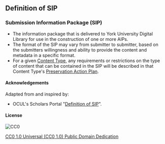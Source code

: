 ## Definition of SIP

### Submission Information Package (SIP)

- The information package that is delivered to York University Digital Library for use in the construction of one or more AIPs.
- The format of the SIP may vary from submitter to submitter, based on the submitters willingness and ability to provide the content and metadata in a specific format.
- For a given [Content Type](http://digital.library.yorku.ca/content/content-types), any requirements or restrictions on the type of content that can be contained in the SIP will be described in that Content Type's [Preservation Action Plan](http://digital.library.yorku.ca/tags/preservation-action-plan).

#### Acknowledgements

Adapted from and inspired by:

* OCUL's Scholars Portal "[Definition of SIP](https://spotdocs.scholarsportal.info/display/OAIS/Definition+of+SIP)".

#### License

![CC0](https://i.creativecommons.org/p/zero/1.0/88x31.png "CC0")

[CC0 1.0 Universal (CC0 1.0) Public Domain Dedication](http://creativecommons.org/publicdomain/zero/1.0/)

